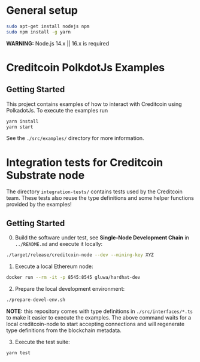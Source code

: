 # General setup

```bash
sudo apt-get install nodejs npm
sudo npm install -g yarn
```

**WARNING:** Node.js 14.x || 16.x is required

# Creditcoin PolkdotJs Examples

## Getting Started

This project contains examples of how to interact with Creditcoin using PolkadotJs. To execute the examples run

```bash
yarn install
yarn start
```

See the `./src/examples/` directory for more information.

# Integration tests for Creditcoin Substrate node

The directory `integration-tests/` contains tests used by the Creditcoin team. These tests also
reuse the type definitions and some helper functions provided by the examples!

## Getting Started

0. Build the software under test, see **Single-Node Development Chain** in `../README.md`
   and execute it locally:

```bash
./target/release/creditcoin-node --dev --mining-key XYZ
```

1. Execute a local Ethereum node:

```bash
docker run --rm -it -p 8545:8545 gluwa/hardhat-dev
```

2. Prepare the local development environment:

```bash
./prepare-devel-env.sh
```

**NOTE:** this repository comes with type definitions in `./src/interfaces/*.ts` to make
it easier to execute the examples. The above command waits for a local creditcoin-node to
start accepting connections and will regenerate type definitions from the blockchain metadata.

3. Execute the test suite:

```bash
yarn test
```
